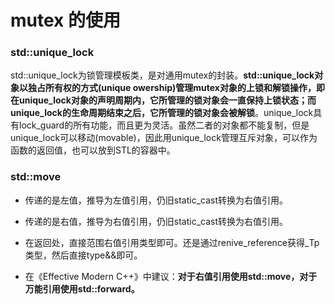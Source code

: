# mutex 的使用

### std::unique_lock

std::unique_lock为锁管理模板类，是对通用mutex的封装。**std::unique_lock对象以独占所有权的方式(unique owership)管理mutex对象的上锁和解锁操作，即在unique_lock对象的声明周期内，它所管理的锁对象会一直保持上锁状态；而unique_lock的生命周期结束之后，它所管理的锁对象会被解锁**。unique_lock具有lock_guard的所有功能，而且更为灵活。虽然二者的对象都不能复制，但是unique_lock可以移动(movable)，因此用unique_lock管理互斥对象，可以作为函数的返回值，也可以放到STL的容器中。
### std::move

-   传递的是左值，推导为左值引用，仍旧static_cast转换为右值引用。
-   传递的是右值，推导为右值引用，仍旧static_cast转换为右值引用。
-   在返回处，直接范围右值引用类型即可。还是通过renive_reference获得_Tp类型，然后直接type&&即可。

-   在《Effective Modern C++》中建议：**对于右值引用使用std::move，对于万能引用使用std::forward。**
